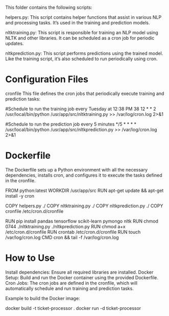 This folder contains the following scripts:

helpers.py: This script contains helper functions that assist in various NLP and processing tasks. It’s used in the training and prediction models.

nltktraining.py: This script is responsible for training an NLP model using NLTK and other libraries. It can be scheduled as a cron job for periodic updates.

nltkprediction.py: This script performs predictions using the trained model. Like the training script, it’s also scheduled to run periodically using cron.

# Configuration Files
cronfile
This file defines the cron jobs that periodically execute training and prediction tasks:

#Schedule to run the training job every Tuesday at 12:38 PM
38 12 * * 2 /usr/local/bin/python /usr/app/src/nltktraining.py >> /var/log/cron.log 2>&1

#Schedule to run the prediction job every 5 minutes
*/5 * * * * /usr/local/bin/python /usr/app/src/nltkprediction.py >> /var/log/cron.log 2>&1

# Dockerfile
The Dockerfile sets up a Python environment with all the necessary dependencies, installs cron, and configures it to execute the tasks defined in the cronfile.

FROM python:latest
WORKDIR /usr/app/src
RUN apt-get update && apt-get install -y cron

COPY helpers.py ./
COPY nltktraining.py ./
COPY nltkprediction.py ./
COPY cronfile /etc/cron.d/cronfile

RUN pip install pandas tensorflow scikit-learn pymongo nltk
RUN chmod 0744 ./nltktraining.py ./nltkprediction.py
RUN chmod a+x /etc/cron.d/cronfile
RUN crontab /etc/cron.d/cronfile
RUN touch /var/log/cron.log
CMD cron && tail -f /var/log/cron.log

# How to Use
Install dependencies: Ensure all required libraries are installed.
Docker Setup: Build and run the Docker container using the provided Dockerfile.
Cron Jobs: The cron jobs are defined in the cronfile, which will automatically schedule and run training and prediction tasks.

Example to build the Docker image:

docker build -t ticket-processor .
docker run -d ticket-processor
